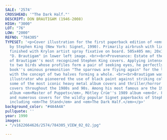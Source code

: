 ```yaml
---
SALE: '2574'
CROSSHEAD: '"The Dark Half."'
DESCRIPT: DON BRAUTIGAM (1946-2008)
HIGH: "3000"
LOT: "76"
LOW: "2000"
REFNO: "784305"
TYPESET: '<p>Cover illustration for the first paperback edition of <em>The Dark Half</em>
  by Stephen King (New York: Signet, 1990). Primarily airbrush with liquid acrylic
  finished with Krylon artist spray fixative on board. 505x405 mm; 20x16 inches. Signed
  "D. Brautigam" in lower left image. <br><br>Provenance: Estate of the artist. <br><br>One
  of Brautigam''s most recognized Stephen King covers. Applying intense red paint
  to two birds whose profiles form a pair of seeking eyes, he perfectly depicts the
  book''s ominous premonition "The sparrows are flying again" for the tale which plays
  with the concept of two halves forming a whole. <br><br>Brautigam was a highly skilled
  illustrator who pioneered the use of black paint against striking colors to create
  some of the most iconic heavy metal album covers and thriller/horror genre book
  covers throughout the 1980s and 90s. Among his most famous are the 1986 Metallica
  album <em>Master of Puppets</em>, Mötley Crüe''s 1989 album <em>Dr. Feelgood,</em>
  and numerous covers for the wildly popular Signet paperbacks of Stephen King novels
  including <em>The Stand</em> and <em>The Dark Half.</em></p>'
background_color: "#4A4A4A"
pullquote: ''
year: 1990
images:
- "/v1622664626/2574/784305_VIEW_02_02.jpg"

---
```

